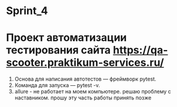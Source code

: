 # Sprint_4
# Проект автоматизации тестирования сайта https://qa-scooter.praktikum-services.ru/
1. Основа для написания автотестов — фреймворк pytest.
2. Команда для запуска — pytest -v. 
3. allure - не работает на моем компьютере. решаю проблему с наставником. прошу эту часть работы принять позже
